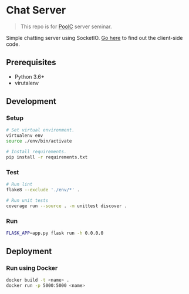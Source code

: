 # Chat Server

> This repo is for [PoolC](https://poolc.org/) server seminar.

Simple chatting server using SocketIO. [Go here](https://github.com/PoolC/server-seminar-2018) to find out the client-side code.

## Prerequisites
* Python 3.6+
* virutalenv


## Development
### Setup
```bash
# Set virtual environment.
virtualenv env
source ./env/bin/activate

# Install requirements.
pip install -r requirements.txt
```

### Test
```bash
# Run lint
flake8 --exclude './env/*' .

# Run unit tests
coverage run --source . -m unittest discover .
```

### Run
```bash
FLASK_APP=app.py flask run -h 0.0.0.0
```

## Deployment
### Run using Docker
```bash
docker build -t <name> .
docker run -p 5000:5000 <name>
```
